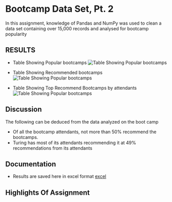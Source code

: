 # Bootcamp Data Set, Pt. 2

In this assignment, knowledge of Pandas and NumPy was used to clean a data set containing over 15,000 records and analysed for bootcamp popularity 

## RESULTS

* Table Showing Popular bootcamps
 ![Table Showing Popular bootcamps](https://github.com/mmarange/pandas_challenge/blob/main/03-Pandas-Project/Images/Popular%20bootcamps.PNG)

* Table Showing Recommended bootcamps
 ![Table Showing Popular bootcamps](https://github.com/mmarange/pandas_challenge/blob/main/03-Pandas-Project/Images/Recommended%20bootcamps.PNG)

* Table Showing Top Recommend Bootcamps by attendants
 ![Table Showing Popular bootcamps](https://github.com/mmarange/pandas_challenge/blob/main/03-Pandas-Project/Images/percentage%20recommenders.PNG)


## Discussion
The following can be deduced from the data analyzed on the boot camp
* Of all the bootcamp attendants, not more than 50% recommend the bootcamps. 
* Turing has most of its attendants recommending it at 49% recommendations from its attendants

## Documentation
* Results are saved here in excel format
[excel](https://github.com/mmarange/pandas_challenge/blob/main/03-Pandas-Project/Mini-Project-Part-2/output/Attendee%20Recommenders_Analysis_2016-Bootcamp.csv)

## Highlights Of Assignment

